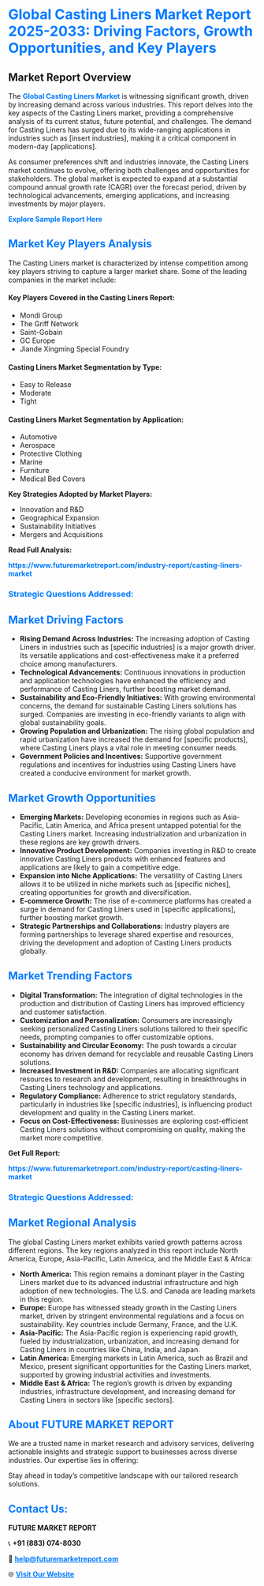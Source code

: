 <h1 style="color: #007BFF;">Global Casting Liners Market Report 2025-2033: Driving Factors, Growth Opportunities, and Key Players</h1>

<section id="overview">
<h2>Market Report Overview</h2>
<p>The <a href="https://www.futuremarketreport.com/industry-report/casting-liners-market" style="color: #007BFF; text-decoration: none;"><strong>Global Casting Liners Market</strong></a> is witnessing significant growth, driven by increasing demand across various industries. This report delves into the key aspects of the Casting Liners market, providing a comprehensive analysis of its current status, future potential, and challenges. The demand for Casting Liners has surged due to its wide-ranging applications in industries such as [insert industries], making it a critical component in modern-day [applications].</p>
<p>As consumer preferences shift and industries innovate, the Casting Liners market continues to evolve, offering both challenges and opportunities for stakeholders. The global market is expected to expand at a substantial compound annual growth rate (CAGR) over the forecast period, driven by technological advancements, emerging applications, and increasing investments by major players.</p>
</section>

<section id="overview">
<p><a href="https://www.futuremarketreport.com/request-sample/reportId=61346" style="color: #007BFF; text-decoration: none;"><strong>Explore Sample Report Here</strong></a></p>
</section>

<section id="key-players">
<h2 style="color: #007BFF;">Market Key Players Analysis</h2>
<p>The Casting Liners market is characterized by intense competition among key players striving to capture a larger market share. Some of the leading companies in the market include:</p>
<h4>Key Players Covered in the Casting Liners Report:</h4>
<ul><li>Mondi Group</li><li>The Griff Network</li><li>Saint-Gobain</li><li>GC Europe</li><li>Jiande Xingming Special Foundry</li></ul>
<h4>Casting Liners Market Segmentation by Type:</h4>
<ul><li>Easy to Release</li><li>Moderate</li><li>Tight</li></ul>

<h4>Casting Liners Market Segmentation by Application:</h4>
<ul><li>Automotive</li><li>Aerospace</li><li>Protective Clothing</li><li>Marine</li><li>Furniture</li><li>Medical Bed Covers</li></ul>
<p><strong>Key Strategies Adopted by Market Players:</strong></p>
<ul>
<li>Innovation and R&D</li>
<li>Geographical Expansion</li>
<li>Sustainability Initiatives</li>
<li>Mergers and Acquisitions</li>
</ul>
</section>

<section>
<p><strong>Read Full Analysis: </strong></p><a href="https://www.futuremarketreport.com/industry-report/casting-liners-market" style="color: #007BFF; text-decoration: none;"><strong>https://www.futuremarketreport.com/industry-report/casting-liners-market</strong></a>
<h3 style="color: #007BFF;">Strategic Questions Addressed:</h3>
</section>

<section id="driving-factors">
<h2 style="color: #007BFF;">Market Driving Factors</h2>
<ul>
<li><strong>Rising Demand Across Industries:</strong> The increasing adoption of Casting Liners in industries such as [specific industries] is a major growth driver. Its versatile applications and cost-effectiveness make it a preferred choice among manufacturers.</li>
<li><strong>Technological Advancements:</strong> Continuous innovations in production and application technologies have enhanced the efficiency and performance of Casting Liners, further boosting market demand.</li>
<li><strong>Sustainability and Eco-Friendly Initiatives:</strong> With growing environmental concerns, the demand for sustainable Casting Liners solutions has surged. Companies are investing in eco-friendly variants to align with global sustainability goals.</li>
<li><strong>Growing Population and Urbanization:</strong> The rising global population and rapid urbanization have increased the demand for [specific products], where Casting Liners plays a vital role in meeting consumer needs.</li>
<li><strong>Government Policies and Incentives:</strong> Supportive government regulations and incentives for industries using Casting Liners have created a conducive environment for market growth.</li>
</ul>
</section>

<section id="growth-opportunities">
<h2 style="color: #007BFF;">Market Growth Opportunities</h2>
<ul>
<li><strong>Emerging Markets:</strong> Developing economies in regions such as Asia-Pacific, Latin America, and Africa present untapped potential for the Casting Liners market. Increasing industrialization and urbanization in these regions are key growth drivers.</li>
<li><strong>Innovative Product Development:</strong> Companies investing in R&D to create innovative Casting Liners products with enhanced features and applications are likely to gain a competitive edge.</li>
<li><strong>Expansion into Niche Applications:</strong> The versatility of Casting Liners allows it to be utilized in niche markets such as [specific niches], creating opportunities for growth and diversification.</li>
<li><strong>E-commerce Growth:</strong> The rise of e-commerce platforms has created a surge in demand for Casting Liners used in [specific applications], further boosting market growth.</li>
<li><strong>Strategic Partnerships and Collaborations:</strong> Industry players are forming partnerships to leverage shared expertise and resources, driving the development and adoption of Casting Liners products globally.</li>
</ul>
</section>

<section id="trending-factors">
<h2 style="color: #007BFF;">Market Trending Factors</h2>
<ul>
<li><strong>Digital Transformation:</strong> The integration of digital technologies in the production and distribution of Casting Liners has improved efficiency and customer satisfaction.</li>
<li><strong>Customization and Personalization:</strong> Consumers are increasingly seeking personalized Casting Liners solutions tailored to their specific needs, prompting companies to offer customizable options.</li>
<li><strong>Sustainability and Circular Economy:</strong> The push towards a circular economy has driven demand for recyclable and reusable Casting Liners solutions.</li>
<li><strong>Increased Investment in R&D:</strong> Companies are allocating significant resources to research and development, resulting in breakthroughs in Casting Liners technology and applications.</li>
<li><strong>Regulatory Compliance:</strong> Adherence to strict regulatory standards, particularly in industries like [specific industries], is influencing product development and quality in the Casting Liners market.</li>
<li><strong>Focus on Cost-Effectiveness:</strong> Businesses are exploring cost-efficient Casting Liners solutions without compromising on quality, making the market more competitive.</li>
</ul>
</section>

<section>
<p><strong>Get Full Report: </strong></p><a href="https://www.futuremarketreport.com/industry-report/casting-liners-market" style="color: #007BFF; text-decoration: none;"><strong>https://www.futuremarketreport.com/industry-report/casting-liners-market</strong></a>
<h3 style="color: #007BFF;">Strategic Questions Addressed:</h3>
</section>


<section id="regional-analysis">
<h2 style="color: #007BFF;">Market Regional Analysis</h2>
<p>The global Casting Liners market exhibits varied growth patterns across different regions. The key regions analyzed in this report include North America, Europe, Asia-Pacific, Latin America, and the Middle East & Africa:</p>
<ul>
<li><strong>North America:</strong> This region remains a dominant player in the Casting Liners market due to its advanced industrial infrastructure and high adoption of new technologies. The U.S. and Canada are leading markets in this region.</li>
<li><strong>Europe:</strong> Europe has witnessed steady growth in the Casting Liners market, driven by stringent environmental regulations and a focus on sustainability. Key countries include Germany, France, and the U.K.</li>
<li><strong>Asia-Pacific:</strong> The Asia-Pacific region is experiencing rapid growth, fueled by industrialization, urbanization, and increasing demand for Casting Liners in countries like China, India, and Japan.</li>
<li><strong>Latin America:</strong> Emerging markets in Latin America, such as Brazil and Mexico, present significant opportunities for the Casting Liners market, supported by growing industrial activities and investments.</li>
<li><strong>Middle East & Africa:</strong> The region’s growth is driven by expanding industries, infrastructure development, and increasing demand for Casting Liners in sectors like [specific sectors].</li>
</ul>
</section>

<footer>
<h2 style="color: #007BFF;">About FUTURE MARKET REPORT</h2>
<p>We are a trusted name in market research and advisory services, delivering actionable insights and strategic support to businesses across diverse industries. Our expertise lies in offering:</p>

<p>Stay ahead in today’s competitive landscape with our tailored research solutions.</p>

<h2 style="color: #007BFF;">Contact Us:</h2>
<p><strong>FUTURE MARKET REPORT</strong></p>
<p>📞 <strong>+91 (883) 074-8030</strong></p>
<p>📧 <strong><a href="mailto:help@futuremarketreport.com" style="color: #007BFF;">help@futuremarketreport.com</a></strong></p>
<p>🌐 <strong><a href="https://www.futuremarketreport.com/" style="color: #007BFF;">Visit Our Website</a></strong></p>
</footer>
